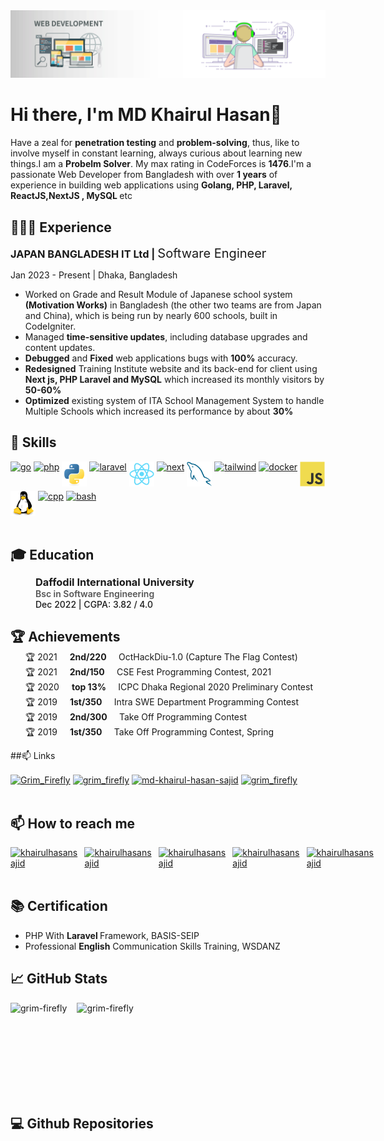 <img alt="Coder GIF" src="https://github.com/grim-firefly/grim-firefly/blob/main/web-cover.gif?raw=true" style="max-width: 100%;" data-target="animated-image.originalImage">
<h1>Hi there, I'm MD Khairul Hasan👋</h1>
<p>

Have a zeal for <b>penetration testing</b> and <b>problem-solving</b>, thus, like to involve myself in constant learning, always curious about learning new things.I am a <b>Probelm Solver</b>. My max rating in CodeForces is <b>1476</b>.I'm a passionate Web Developer from Bangladesh with over <b>1 years</b> of experience in building web applications using <b>Golang, PHP, Laravel, ReactJS,NextJS , MySQL </b> etc

</p>

## 👨🏽‍💻 Experience

<div>
    <h3 style="padding:0px; margin:0px;">JAPAN BANGLADESH IT Ltd | <span style="font-weight:normal; font-size:20px;"> Software Engineer <span> </h3>
    <p> Jan 2023 - Present | Dhaka, Bangladesh</p>
</div>
<ul>
    <li>Worked on Grade and Result Module of Japanese school system <b>(Motivation
Works)</b> in Bangladesh (the other two teams are from Japan and China), which is
being run by nearly 600 schools, built in CodeIgniter.</li>
    <li> Managed <b>time-sensitive updates</b>, including database upgrades and content
updates.</li>
    <li> <b>Debugged</b> and <b>Fixed</b> web applications bugs with <b>100%</b> accuracy.</li>
    <li><b>Redesigned</b> Training Institute website and its back-end for client using <b>Next js, PHP Laravel and MySQL</b> which increased its monthly visitors by <b> 50-60%</b>   </li>
    <li><b>Optimized</b> existing system of ITA School Management System to handle
Multiple Schools which increased its performance by about <b>30%</b>  </li>
    
</ul>


## 🚀 Skills

<div style="display:flex;flex-wrap:wrap;gap:4px;padding-bottom:1rem;">

<a href="https://go.dev/" target="_blank" rel="noreferrer"> 
    <img src="https://skillicons.dev/icons?i=go" alt="go" width="40" height="40"/> 
</a>

<a href="https://www.php.net/" target="_blank" rel="noreferrer"> 
    <img src="https://skillicons.dev/icons?i=php" alt="php" width="40" height="40"/> 
</a>  
<a href="https://www.python.org" target="_blank" rel="noreferrer"> 
    <img src="https://raw.githubusercontent.com/devicons/devicon/master/icons/python/python-original.svg" alt="python" width="40" height="40"/> 
</a>

<a href="https://laravel.com/" target="_blank" rel="noreferrer"> 
    <img src="https://skillicons.dev/icons?i=laravel" alt="laravel" width="40" height="40"/> 
</a>

<a href="https://react.dev" target="_blank" rel="noreferrer"> 
    <img src="https://raw.githubusercontent.com/devicons/devicon/master/icons/react/react-original.svg" alt="react" width="40" height="40"/> 
</a>

<a href="https://nextjs.org" target="_blank" rel="noreferrer"> 
    <img src="https://skillicons.dev/icons?i=next" alt="next" width="40" height="40"/> 
</a>  
 <a href="https://www.mysql.com" target="_blank" rel="noreferrer"> 
    <img src="https://raw.githubusercontent.com/devicons/devicon/master/icons/mysql/mysql-original.svg" alt="mysql" width="40" height="40"/> 
</a>
<a href="https://tailwindcss.com/" target="_blank" rel="noreferrer"> 
    <img src="https://skillicons.dev/icons?i=tailwind" alt="tailwind" width="40" height="40"/> 
</a>

<a href="https://www.docker.com/" target="_blank" rel="noreferrer"> 
    <img src="https://skillicons.dev/icons?i=docker" alt="docker" width="40" height="40"/> 
</a>

<a href="https://developer.mozilla.org/en-US/docs/Web/JavaScript" target="_blank" rel="noreferrer"> 
    <img src="https://raw.githubusercontent.com/devicons/devicon/master/icons/javascript/javascript-original.svg" alt="javascript" width="40" height="40"/> 
</a>

<a href="https://www.linux.org/" target="_blank" rel="noreferrer"> 
    <img src="https://raw.githubusercontent.com/devicons/devicon/master/icons/linux/linux-original.svg" alt="linux" width="40" height="40"/> 
</a>

<a href="https://cplusplus.com/" target="_blank" rel="noreferrer"> 
    <img src="https://skillicons.dev/icons?i=cpp" alt="cpp" width="40" height="40"/> 
</a>  
<a href="" target="_blank" rel="noreferrer"> 
    <img src="https://skillicons.dev/icons?i=bash" alt="bash" width="40" height="40"/> 
</a>

</div>

## 🎓 Education
<div style="margin-left:2.5rem;margin-top:-5px;">
    <h3 style="padding:0px; margin:0px;">Daffodil International University </h3>
    <p style="padding:0px; margin:0px;font-weight:600;color:#555;">Bsc in Software Engineering</p>
    <p style="padding:0px; margin:0px;font-size:14px;font-weight:500;"> Dec 2022 | CGPA: 3.82 / 4.0</p>
</div>


## 🏆 Achievements
<ul style="list-style-type:none;margin-top:-15px;">
<li>🏆  2021   <b style="margin-left:1rem;margin-right:1rem;"> 2nd/220 </b>   OctHackDiu-1.0 (Capture The Flag Contest)</li>
<li>🏆  2021   <b style="margin-left:1rem;margin-right:1rem;"> 2nd/150 </b>   CSE Fest Programming Contest, 2021</li>
<li>🏆  2020   <b style="margin-left:1rem;margin-right:1rem;"> top 13% </b>   ICPC Dhaka Regional 2020 Preliminary Contest</li>
<li>🏆  2019   <b style="margin-left:1rem;margin-right:1rem;"> 1st/350 </b>   Intra SWE Department Programming Contest</li>
<li>🏆  2019   <b style="margin-left:1rem;margin-right:1rem;"> 2nd/300 </b>   Take Off Programming Contest</li>
<li>🏆  2019   <b style="margin-left:1rem;margin-right:1rem;"> 1st/350 </b>   Take Off Programming Contest, Spring</li>

</ul>



##📫 Links

<div style="display:flex;gap:0.25rem;">

<a href="https://codeforces.com/profile/Grim_Firefly" target="blank">
<img align="center" src="https://img.shields.io/badge/Codeforces-445f9d?style=for-the-badge&logo=Codeforces&logoColor=white" alt="Grim_Firefly"/>
</a>
<a href="https://leetcode.com/grim_firefly" target="blank">
<img align="center" src="https://img.shields.io/badge/-LeetCode-FFA116?style=for-the-badge&logo=LeetCode&logoColor=black" alt="grim_firefly"/>
</a>
<a href="https://stackoverflow.com/users/17059236/md-khairul-hasan-sajid" target="blank">
<img align="center" src="https://img.shields.io/badge/Stack_Overflow-FE7A16?style=for-the-badge&logo=stack-overflow&logoColor=white" alt="md-khairul-hasan-sajid"/>
</a>
<a href="https://www.hackerrank.com/grim_firefly" target="blank">
<img align="center" src="https://img.shields.io/badge/-Hackerrank-2EC866?style=for-the-badge&logo=HackerRank&logoColor=white" alt="grim_firefly"/>
</a>

</div><br/>

## 📫 How to reach me

<div style="display:flex;gap:0.25rem;">

<a href="https://linkedin.com/in/khairulhasansajid" target="blank">
<img align="center" src="https://img.shields.io/badge/LinkedIn-0077B5?style=for-the-badge&logo=linkedin&logoColor=white" alt="khairulhasansajid" />
</a>
<a href="mailto:khairulhasansajid@gmail.com" target="blank">
<img align="center" src="https://img.shields.io/badge/Gmail-D14836?style=for-the-badge&logo=gmail&logoColor=white" alt="khairulhasansajid" />
</a>
<a href="https://github.com/grim-firefly" target="blank">
<img align="center" src="https://img.shields.io/badge/GitHub-100000?style=for-the-badge&logo=github&logoColor=white" alt="khairulhasansajid" />
</a>

<a href="https://fb.com/khairulhasansajid" target="blank">
<img align="center" src="https://img.shields.io/badge/Facebook-1877F2?style=for-the-badge&logo=facebook&logoColor=white" alt="khairulhasansajid" />
</a>
<a href="https://wa.me/01644944967" target="blank">
<img align="center" src="https://img.shields.io/badge/WhatsApp-25D366?style=for-the-badge&logo=whatsapp&logoColor=white" alt="khairulhasansajid" />
</a>

</a>

</div><br/>




## 📚 Certification

- PHP With <b> Laravel </b> Framework, BASIS-SEIP
- Professional <b>English</b> Communication Skills Training, WSDANZ




## 📈 GitHub Stats
<div style="display:flex;gap:1rem;">
<img style="height:150px;" src="https://github-profile-summary-cards.vercel.app/api/cards/profile-details?username=grim-firefly&theme=github" alt="grim-firefly" />

<img  style="height:150px;" src="https://github-readme-stats-git-masterrstaa-rickstaa.vercel.app/api?username=grim-firefly&theme=github" alt="grim-firefly" />
</div>



## 💻 Github Repositories
